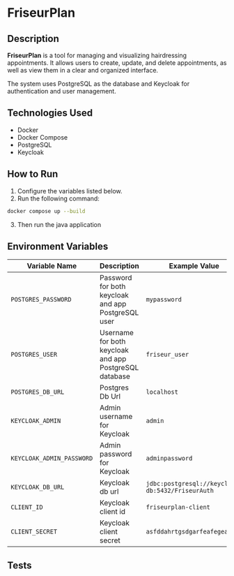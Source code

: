 # FriseurPlan

## Description

**FriseurPlan** is a tool for managing and visualizing hairdressing appointments. It allows users to create, update, and delete appointments, as well as view them in a clear and organized interface.

The system uses PostgreSQL as the database and Keycloak for authentication and user management.

## Technologies Used

- Docker
- Docker Compose
- PostgreSQL
- Keycloak

## How to Run

1. Configure the variables listed below.
2. Run the following command:

```bash
docker compose up --build
````

3. Then run the java application
   
## Environment Variables
| Variable Name             | Description                                            | Example Value                                    |
|---------------------------|--------------------------------------------------------|--------------------------------------------------|
| `POSTGRES_PASSWORD`       | Password for both keycloak and app PostgreSQL user     | `mypassword`                                     |
| `POSTGRES_USER`           | Username for both keycloak and app PostgreSQL database | `friseur_user`                                   |
| `POSTGRES_DB_URL`         | Postgres Db Url                                        | `localhost`                                      |
| `KEYCLOAK_ADMIN`          | Admin username for Keycloak                            | `admin`                                          |
| `KEYCLOAK_ADMIN_PASSWORD` | Admin password for Keycloak                            | `adminpassword`                                  |
| `KEYCLOAK_DB_URL`         | Keycloak db url                                        | `jdbc:postgresql://keycloak-db:5432/FriseurAuth` |
| `CLIENT_ID`               | Keycloak client id                                     | `friseurplan-client`                             |
| `CLIENT_SECRET`           | Keycloak client secret                                 | `asfddahrtgsdgarfeafegea`                        |

## Tests